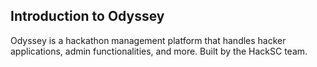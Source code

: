 ## Introduction to Odyssey

Odyssey is a hackathon management platform that handles hacker applications, admin functionalities, and more. Built by the HackSC team.

